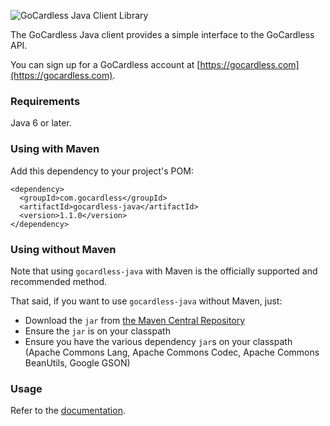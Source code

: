 ![GoCardless Java Client Library](https://s3-eu-west-1.amazonaws.com/gocardless/images/client-lib-headers/java-lib-header.png)

The GoCardless Java client provides a simple interface to the GoCardless API.

You can sign up for a GoCardless account at [https://gocardless.com](https://gocardless.com).

### Requirements

Java 6 or later.

### Using with Maven

Add this dependency to your project's POM:

    <dependency>
      <groupId>com.gocardless</groupId>
      <artifactId>gocardless-java</artifactId>
      <version>1.1.0</version>
    </dependency>

### Using without Maven

Note that using `gocardless-java` with Maven is the officially supported and recommended method.

That said, if you want to use `gocardless-java` without Maven, just:

* Download the `jar` from [the Maven Central Repository](http://search.maven.org/#search%7Cga%7C1%7Cgocardless-java)
* Ensure the `jar` is on your classpath
* Ensure you have the various dependency `jar`s on your classpath (Apache Commons Lang, Apache Commons Codec, Apache Commons BeanUtils, Google GSON)

### Usage

Refer to the [documentation](https://gocardless.com/docs).

